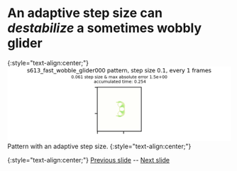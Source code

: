 # An adaptive step size can _destabilize_ a sometimes wobbly glider 


{:style="text-align:center;"}
![lenia title](https://raw.githubusercontent.com/riveSunder/yuca/master/assets/consequential_step_size/adaptive_ss_fail.gif)
Pattern with an adaptive step size.
{:style="text-align:center;"}


{:style="text-align:center;"}
[Previous slide](https://rivesunder.github.io/yuca/ss_slide_003.md) -- [Next slide](https://rivesunder.github.io/yuca/ss_slide_004b)
